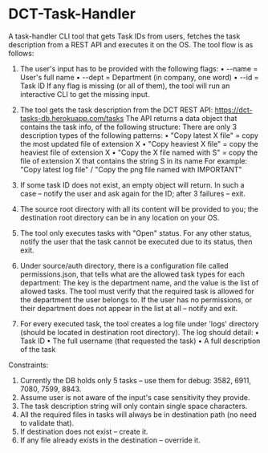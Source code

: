 # DCT-Task-Handler
A task-handler CLI tool that gets Task IDs from users, fetches the task description from a REST API and executes it on the OS.
The tool flow is as follows:

1. The user's input has to be provided with the following flags:
  • --name = User's full name
  • --dept = Department (in company, one word)
  • --id = Task ID
  If any flag is missing (or all of them), the tool will run an interactive CLI to get the missing input.

2. The tool gets the task description from the DCT REST API:
https://dct-tasks-db.herokuapp.com/tasks
The API returns a data object that contains the task info, of the following structure:
There are only 3 description types of the following patterns:
  • "Copy latest X file" = copy the most updated file of extension X
  • "Copy heaviest X file" = copy the heaviest file of extension X
  • "Copy the X file named with S" = copy the file of extension X that contains the string S
  in its name
  For example: "Copy latest log file" / "Copy the png file named with IMPORTANT"

3. If some task ID does not exist, an empty object will return.
  In such a case – notify the user and ask again for the ID; after 3 failures – exit.

4. The source root directory with all its content will be provided to you; the destination root directory can be in any location on your OS.

5. The tool only executes tasks with "Open" status. For any other status, notify the user that the task cannot be executed due to its status, then exit.

6. Under source/auth directory, there is a configuration file called permissions.json, that tells what are the allowed task types for each department:
  The key is the department name, and the value is the list of allowed tasks. The tool must verify that the required task is allowed for the department the user belongs to. If the user has no permissions, or their department does not appear in the list at all – notify and exit.

7. For every executed task, the tool creates a log file under 'logs' directory (should be located in destination root directory). The log should detail:
  • Task ID
  • The full username (that requested the task)
  • A full description of the task

Constraints:
1. Currently the DB holds only 5 tasks – use them for debug: 3582, 6911, 7080, 7599, 8843.
2. Assume user is not aware of the input's case sensitivity they provide.
3. The task description string will only contain single space characters.
4. All the required files in tasks will always be in destination path (no need to validate that).
5. If destination does not exist – create it.
6. If any file already exists in the destination – override it.
